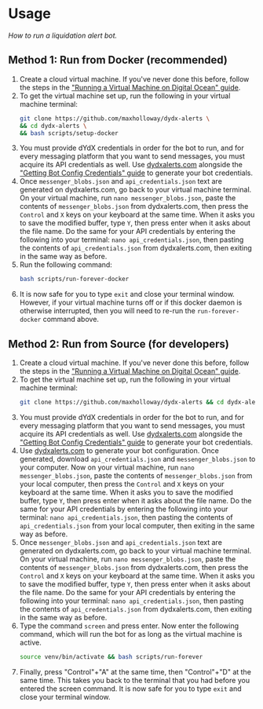# Usage
*How to run a liquidation alert bot.*

## Method 1: Run from Docker (recommended)
1. Create a cloud virtual machine. If you've never done this before, follow the steps in the ["Running a Virtual Machine on Digital Ocean" guide](./cloud-vm).
2. To get the virtual machine set up, run the following in your virtual machine terminal:
    ```bash
    git clone https://github.com/maxholloway/dydx-alerts \
    && cd dydx-alerts \
    && bash scripts/setup-docker
    ```
3. You must provide dYdX credentials in order for the bot to run, and for every messaging platform that you want to send messages, you must acquire its API credentials as well. Use [dydxalerts.com](https://dydxalerts.com/) alongside the ["Getting Bot Config Credentials" guide](bot_config_credentials.md) to generate your bot credentials. 
4. Once `messenger_blobs.json` and `api_credentials.json` text are generated on dydxalerts.com, go back to your virtual machine terminal. On your virtual machine, run `nano messenger_blobs.json`, paste the contents of `messenger_blobs.json` from dydxalerts.com, then press the `Control` and `X` keys on your keyboard at the same time. When it asks you to save the modified buffer, type `Y`, then press enter when it asks about the file name. Do the same for your API credentials by entering the following into your terminal: `nano api_credentials.json`, then pasting the contents of `api_credentials.json` from dydxalerts.com, then exiting in the same way as before.
5. Run the following command:
    ```bash
    bash scripts/run-forever-docker
    ```
6. It is now safe for you to type `exit` and close your terminal window. However, if your virtual machine turns off or if this docker daemon is otherwise interrupted, then you will need to re-run the `run-forever-docker` command above.


## Method 2: Run from Source (for developers)
1. Create a cloud virtual machine. If you've never done this before, follow the steps in the ["Running a Virtual Machine on Digital Ocean" guide](./cloud-vm).
2. To get the virtual machine set up, run the following in your virtual machine terminal: 
    ```bash
    git clone https://github.com/maxholloway/dydx-alerts && cd dydx-alerts && bash scripts/setup
    ```
3. You must provide dYdX credentials in order for the bot to run, and for every messaging platform that you want to send messages, you must acquire its API credentials as well. Use [dydxalerts.com](https://dydxalerts.com/) alongside the ["Getting Bot Config Credentials" guide](bot_config_credentials.md) to generate your bot credentials. 
3. Use [dydxalerts.com](https://dydxalerts.com/) to generate your bot configuration. Once generated, download `api_credentials.json` and `messenger_blobs.json` to your computer. Now on your virtual machine, run `nano messenger_blobs.json`, paste the contents of `messenger_blobs.json` from your local computer, then press the `Control` and `X` keys on your keyboard at the same time. When it asks you to save the modified buffer, type `Y`, then press enter when it asks about the file name. Do the same for your API credentials by entering the following into your terminal: `nano api_credentials.json`, then pasting the contents of `api_credentials.json` from your local computer, then exiting in the same way as before.
4. Once `messenger_blobs.json` and `api_credentials.json` text are generated on dydxalerts.com, go back to your virtual machine terminal. On your virtual machine, run `nano messenger_blobs.json`, paste the contents of `messenger_blobs.json` from dydxalerts.com, then press the `Control` and `X` keys on your keyboard at the same time. When it asks you to save the modified buffer, type `Y`, then press enter when it asks about the file name. Do the same for your API credentials by entering the following into your terminal: `nano api_credentials.json`, then pasting the contents of `api_credentials.json` from dydxalerts.com, then exiting in the same way as before.
5. Type the command `screen` and press enter. Now enter the following command, which will run the bot for as long as the virtual machine is active.
    ```bash
    source venv/bin/activate && bash scripts/run-forever
    ```
6. Finally, press "Control"+"A" at the same time, then "Control"+"D" at the same time. This takes you back to the terminal that you had before you entered the screen command. It is now safe for you to type `exit` and close your terminal window.
